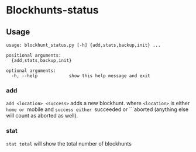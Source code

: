 # Blockhunts-status


## Usage

```
usage: blockhunt_status.py [-h] {add,stats,backup,init} ...

positional arguments:
  {add,stats,backup,init}

optional arguments:
  -h, --help            show this help message and exit
```

### add 
```add <location> <success>``` adds a new blockhunt. where ```<location>``` is either ```home or ```mobile and ```success either ```succeeded or ```aborted (anything else will count as aborted as well). 

### stat
```stat total``` will show the total number of blockhunts

